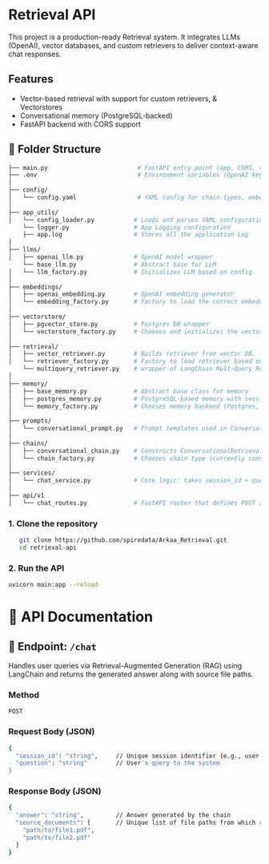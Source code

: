 # Retrieval API

This project is a production-ready Retrieval system. It integrates LLMs (OpenAI), vector databases, and custom retrievers to deliver context-aware chat responses.

## Features
- Vector-based retrieval with support for custom retrievers, & Vectorstores
- Conversational memory (PostgreSQL-backed)
- FastAPI backend with CORS support


## 📁 Folder Structure
```bash
├── main.py                         # FastAPI entry point (app, CORS, routes)
├── .env                            # Environment variables (OpenAI key, DB credentials)
│
├── config/
│   └── config.yaml                 # YAML config for chain types, embeddings, vector DB, memory, etc.
│
├── app_utils/
│   └── config_loader.py           # Loads and parses YAML configuration
    └── logger.py                  # App Logging configuration
    ├── app.log                    # Stores all the application Log
│
├── llms/
│   ├── openai_llm.py              # OpenAI model wrapper
    └── base_llm.py                # Abstract base for LLM
│   └── llm_factory.py             # Initializes LLM based on config
│
├── embeddings/
│   ├── openai_embedding.py        # OpenAI embedding generator
│   └── embedding_factory.py       # Factory to load the correct embedding model
│
├── vectorstore/
│   ├── pgvector_store.py          # Postgres DB wrapper
│   └── vectorstore_factory.py     # Chooses and initializes the vector store
│
├── retrieval/
│   ├── vector_retriever.py        # Builds retriever from vector DB.
│   └── retriever_factory.py       # Factory to load retriever based on config.
    └── multiquery_retriever.py    # wrapper of LangChain Mult-Query Retriever.
│
├── memory/
│   ├── base_memory.py             # Abstract base class for memory
│   ├── postgres_memory.py         # PostgreSQL-based memory with session_id
│   └── memory_factory.py          # Chooses memory backend (Postgres, Redis, etc.)
│
├── prompts/
│   └── conversational_prompt.py   # Prompt templates used in ConversationalChain
│
├── chains/
│   ├── conversational_chain.py    # Constructs ConversationalRetrievalChain
│   └── chain_factory.py           # Chooses chain type (currently conversational)
│
├── services/
│   └── chat_service.py            # Core logic: takes session_id + question and returns answer + source files
│
├── api/v1
│   └── chat_routes.py             # FastAPI router that defines POST /chat endpoint

```
### 1. Clone the repository
```bash
   git clone https://github.com/spiredata/Arkaa_Retrieval.git
   cd retrieval-api
```
### 2. Run the API
```bash
uvicorn main:app --reload
```

# 📘 API Documentation

## 🔗 Endpoint: `/chat`
Handles user queries via Retrieval-Augmented Generation (RAG) using LangChain and returns the generated answer along with source file paths.

### Method
`POST`

### Request Body (JSON)
```bash
{
  "session_id": "string",     // Unique session identifier (e.g., user ID or UUID)
  "question": "string"        // User's query to the system
}
```
### Response Body (JSON)
```bash
{
  "answer": "string",         // Answer generated by the chain
  "source_documents": [       // Unique list of file paths from which relevant chunks were retrieved
    "path/to/file1.pdf",
    "path/to/file2.pdf"
  ]
}
```
